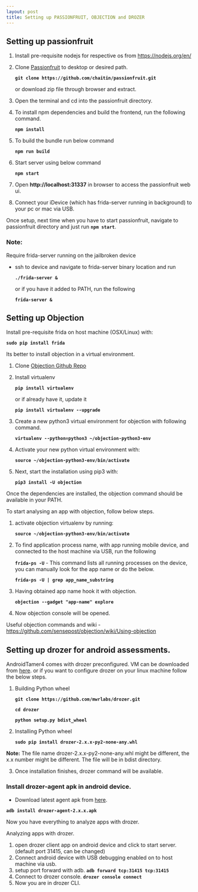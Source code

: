 ```yaml
---
layout: post
title: Setting up PASSIONFRUIT, OBJECTION and DROZER
---
```



## Setting up passionfruit
1. Install pre-requisite nodejs for respective os from https://nodejs.org/en/
2. Clone [Passionfruit](https://github.com/chaitin/passionfruit) to desktop or desired path.

	**```git clone https://github.com/chaitin/passionfruit.git```**
	
	or download zip file through browser and extract.
3. Open the terminal and cd into the passionfruit directory.
4. To install npm dependencies and build the frontend, run the following command.
	
	**`npm install`**
	
5. To build the bundle run below command
	
	**`npm run build`**
	
6. Start server using below command
	
	**`npm start`**
	
7. Open **http://localhost:31337** in browser to access the passionfruit web ui.
8. Connect your iDevice (which has frida-server running in background) to your pc or mac via USB.

Once setup, next time when you have to start passionfruit, navigate to passionfruit directory and just run **`npm start`**.


### Note:
Require frida-server running on the jailbroken device
- ssh to device and navigate to frida-server binary location and run 
	
	**`./frida-server &`**
	
	or if you have it added to PATH, run the following
	
	**`frida-server &`**

## Setting up Objection

Install pre-requisite frida on host machine (OSX/Linux) with:
	
**`sudo pip install frida`**
	
Its better to install objection in a virtual environment.
1. Clone [Objection Github Repo](https://github.com/sensepost/objection/)
2. Install virtualenv
	
	**`pip install virtualenv`**
	
	or if already have it, update it
	
	**`pip install virtualenv --upgrade`**
3. Create a new python3 virtual environment for objection with following command.
	
	**`virtualenv --python=python3 ~/objection-python3-env`**
4. Activate your new python virtual environment with:
	
	**`source ~/objection-python3-env/bin/activate`**
5. Next, start the installation using pip3 with:
	
	**`pip3 install -U objection`**
	
Once the dependencies are installed, the objection command should be available in your PATH.

To start analysing an app with objection, follow below steps.
1. activate objection virtualenv by running:
	
	**`source ~/objection-python3-env/bin/activate`**
2. To find application process name, with app running mobile device, and connected to the host machine via USB, run the following
	
	**`frida-ps -U`** - This command lists all running processes on the device, you can manually look for the app name or do the below.
	
	**`frida-ps -U | grep app_name_substring`**
3. Having obtained app name hook it with objection.
	
	**`objection --gadget "app-name" explore`**
4. Now objection console will be opened.

Useful objection commands and wiki - https://github.com/sensepost/objection/wiki/Using-objection

## Setting up drozer for android assessments.

AndroidTamer4 comes with drozer preconfigured. VM can be downloaded from
[here](https://androidtamer.com/tamer4-release). or  if you want to configure drozer on your linux machine follow the below steps.
1. Building Python wheel
	
	**`git clone https://github.com/mwrlabs/drozer.git`**
	
	**`cd drozer`**

	**`python setup.py bdist_wheel`**

2. Installing Python wheel

	**`sudo pip install drozer-2.x.x-py2-none-any.whl`**

**Note:** The file name drozer-2.x.x-py2-none-any.whl might be different, the x.x number might be different. The file will be in bdist directory.

3. Once installation finishes, drozer command will be available.

### Install drozer-agent apk in android device.
- Download latest agent apk from [here](https://github.com/mwrlabs/drozer/releases/).

**`adb install drozer-agent-2.x.x.apk`**

Now you have everything to analyze apps with drozer.

Analyzing apps with drozer.
1. open drozer client app on android device and click to start server. (default port 31415, can be changed)
2. Connect android device with USB debugging enabled on to host machine via usb.
3. setup port forward with adb.
**`adb forward tcp:31415 tcp:31415`**
4. Connect to drozer console.
**`drozer console connect`**
5. Now you are in drozer CLI.
